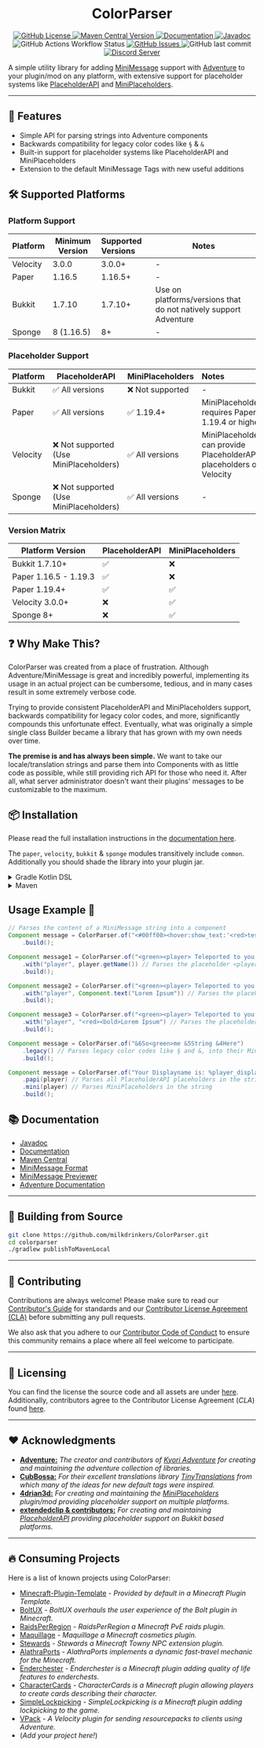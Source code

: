 <h1 style="text-align:center;">ColorParser</h1>

<p style="text-align:center;">
    <a href="https://github.com/milkdrinkers/ColorParser/blob/main/LICENSE">
        <img alt="GitHub License" src="https://img.shields.io/github/license/milkdrinkers/ColorParser?style=for-the-badge&color=blue&labelColor=141417">
    </a>
    <a href="https://central.sonatype.com/artifact/io.github.milkdrinkers/colorparser-common">
        <img alt="Maven Central Version" src="https://img.shields.io/maven-central/v/io.github.milkdrinkers/colorparser-common?style=for-the-badge&labelColor=141417">
    </a>
    <a href="https://milkdrinkers.athyrium.eu/colorparser">
        <img alt="Documentation" src="https://img.shields.io/badge/DOCUMENTATION-900C3F?style=for-the-badge&labelColor=141417">
    </a>
    <a href="https://javadoc.io/doc/io.github.milkdrinkers/colorparser-common">
        <img alt="Javadoc" src="https://img.shields.io/badge/JAVADOC-8A2BE2?style=for-the-badge&labelColor=141417">
    </a>
    <img alt="GitHub Actions Workflow Status" src="https://img.shields.io/github/actions/workflow/status/milkdrinkers/ColorParser/ci.yml?style=for-the-badge&labelColor=141417">
    <a href="https://github.com/milkdrinkers/ColorParser/issues">
        <img alt="GitHub Issues" src="https://img.shields.io/github/issues/milkdrinkers/ColorParser?style=for-the-badge&labelColor=141417">
    </a>
    <img alt="GitHub last commit" src="https://img.shields.io/github/last-commit/milkdrinkers/ColorParser?style=for-the-badge&labelColor=141417">
    <a href="https://discord.gg/cG5uWvUcM6">
        <img alt="Discord Server" src="https://img.shields.io/discord/1008300159333040158?style=for-the-badge&logo=discord&logoColor=ffffff&label=discord&labelColor=141417&color=%235865F2">
    </a>
</p>

A simple utility library for adding [MiniMessage](https://docs.advntr.dev/minimessage/format.html) support with [Adventure](https://docs.advntr.dev/index.html) to your plugin/mod on any platform, with extensive support for placeholder systems like [PlaceholderAPI](https://github.com/PlaceholderAPI/PlaceholderAPI) and [MiniPlaceholders](https://github.com/MiniPlaceholders/MiniPlaceholders). 

---

## 🌟 Features
- Simple API for parsing strings into Adventure components
- Backwards compatibility for legacy color codes like `§` & `&`
- Built-in support for placeholder systems like PlaceholderAPI and MiniPlaceholders
- Extension to the default MiniMessage Tags with new useful additions

## 🛠️ Supported Platforms

### Platform Support

| Platform | Minimum Version | Supported Versions | Notes                                                            |
|----------|-----------------|:-------------------|------------------------------------------------------------------|
| Velocity | 3.0.0           | 3.0.0+             | -                                                                |
| Paper    | 1.16.5          | 1.16.5+            | -                                                                |
| Bukkit   | 1.7.10          | 1.7.10+            | Use on platforms/versions that do not natively support Adventure |
| Sponge   | 8 (1.16.5)      | 8+                 | -                                                                |

### Placeholder Support

| Platform | PlaceholderAPI                         | MiniPlaceholders | Notes                                                                |
|----------|----------------------------------------|------------------|:---------------------------------------------------------------------|
| Bukkit   | ✅ All versions                         | ❌ Not supported | -                                                                    |
| Paper    | ✅ All versions                         | ✅ 1.19.4+ | MiniPlaceholders requires Paper 1.19.4 or higher                     |
| Velocity | ❌ Not supported (Use MiniPlaceholders) | ✅ All versions | MiniPlaceholders can provide PlaceholderAPI placeholders on Velocity |
| Sponge   | ❌ Not supported (Use MiniPlaceholders) | ✅ All versions | -                                                                    |

### Version Matrix

| Platform Version      | PlaceholderAPI | MiniPlaceholders |
|-----------------------|---------------|------------------|
| Bukkit 1.7.10+        | ✅ | ❌ |
| Paper 1.16.5 - 1.19.3 | ✅ | ❌ |
| Paper 1.19.4+         | ✅ | ✅ |
| Velocity 3.0.0+       | ❌ | ✅ |
| Sponge 8+             | ❌ | ✅ |

## ❓ Why Make This?

ColorParser was created from a place of frustration. Although Adventure/MiniMessage is great and incredibly powerful, implementing its usage in an actual project can be cumbersome, tedious, and in many cases result in some extremely verbose code. 

Trying to provide consistent PlaceholderAPI and MiniPlaceholders support, backwards compatibility for legacy color codes, and more, significantly compounds this unfortunate effect. Eventually, what was originally a simple single class Builder became a library that has grown with my own needs over time.

**The premise is and has always been simple.** We want to take our locale/translation strings and parse them into Components with as little code as possible, while still providing rich API for those who need it. After all, what server administrator doesn't want their plugins' messages to be customizable to the maximum. 

## 📦 Installation

Please read the full installation instructions in the [documentation here](https://milkdrinkers.athyrium.eu/colorparser/installation).

The `paper`, `velocity`, `bukkit` & `sponge` modules transitively include `common`. Additionally you should shade the library into your plugin jar.

<details>
<summary>Gradle Kotlin DSL</summary>

```kotlin
repositories {
    mavenCentral()
}

dependencies {
    implementation("io.github.milkdrinkers:colorparser-paper:VERSION")
    implementation("io.github.milkdrinkers:colorparser-velocity:VERSION")
    implementation("io.github.milkdrinkers:colorparser-bukkit:VERSION")
}
```
</details>

<details>
<summary>Maven</summary>

```xml
<project>
    <dependencies>
        <dependency>
            <groupId>io.github.milkdrinkers</groupId>
            <artifactId>colorparser-paper</artifactId>
            <version>VERSION</version>
        </dependency>
        <dependency>
            <groupId>io.github.milkdrinkers</groupId>
            <artifactId>colorparser-velocity</artifactId>
            <version>VERSION</version>
        </dependency>
        <dependency>
            <groupId>io.github.milkdrinkers</groupId>
            <artifactId>colorparser-bukkit</artifactId>
            <version>VERSION</version>
        </dependency>
    </dependencies>
</project>
```
</details>

## Usage Example 🚀

```java
// Parses the content of a MiniMessage string into a component
Component message = ColorParser.of("<#00ff00><hover:show_text:'<red>test'>R G B!")
    .build();
```

```java
Component message1 = ColorParser.of("<green><player> Teleported to you.")
    .with("player", player.getName()) // Parses the placeholder <player> with the player's name
    .build();

Component message2 = ColorParser.of("<green><player> Teleported to you.")
    .with("player", Component.text("Lorem Ipsum")) // Parses the placeholder <player> with an Adventure Component
    .build();

Component message3 = ColorParser.of("<green><player> Teleported to you.")
    .with("player", "<red><bold>Lorem Ipsum") // Parses the placeholder <player> with MiniMessage string
    .build();
```

```java
Component message = ColorParser.of("&6So<green>me &5String &4Here")
    .legacy() // Parses legacy color codes like § and &, into their MiniMessage equivalents
    .build();
```

```java
Component message = ColorParser.of("Your Displayname is: %player_displayname%")
    .papi(player) // Parses all PlaceholderAPI placeholders in the string
    .mini(player) // Parses MiniPlaceholders in the string
    .build();
```

## 📚 Documentation 

- [Javadoc](https://javadoc.io/doc/io.github.milkdrinkers/colorparser-common)
- [Documentation](https://milkdrinkers.athyrium.eu/colorparser)
- [Maven Central](https://central.sonatype.com/search?q=colorparser&namespace=io.github.milkdrinkers)
- [MiniMessage Format](https://docs.advntr.dev/minimessage/format.html)
- [MiniMessage Previewer](https://webui.advntr.dev/)
- [Adventure Documentation](https://docs.advntr.dev/index.html)

---

## 🔨 Building from Source 

```bash
git clone https://github.com/milkdrinkers/ColorParser.git
cd colorparser
./gradlew publishToMavenLocal
```

---

## 🔧 Contributing

Contributions are always welcome! Please make sure to read our [Contributor's Guide](CONTRIBUTING.md) for standards and our [Contributor License Agreement (CLA)](CONTRIBUTOR_LICENSE_AGREEMENT.md) before submitting any pull requests.

We also ask that you adhere to our [Contributor Code of Conduct](CODE_OF_CONDUCT.md) to ensure this community remains a place where all feel welcome to participate.

---

## 📝 Licensing

You can find the license the source code and all assets are under [here](../LICENSE). Additionally, contributors agree to the Contributor License Agreement \(*CLA*\) found [here](CONTRIBUTOR_LICENSE_AGREEMENT.md).

---

## ❤️ Acknowledgments

- [**Adventure:**](https://github.com/KyoriPowered/adventure) *The creator and contributors of [_Kyori Adventure_](https://github.com/KyoriPowered/adventure) for creating and maintaining the adventure collection of libraries.*
- [**CubBossa:**](https://github.com/CubBossa) *For their excellent translations library [_TinyTranslations_](https://github.com/CubBossa/TinyTranslations) from which many of the ideas for new default tags were inspired.*
- [**4drian3d:**](https://github.com/4drian3d) *For creating and maintaining the [_MiniPlaceholders_](https://github.com/MiniPlaceholders/MiniPlaceholders) plugin/mod providing placeholder support on multiple platforms.*
- [**extendedclip & contributors:**](https://github.com/PlaceholderAPI/PlaceholderAPI/graphs/contributors) *For creating and maintaining [_PlaceholderAPI_](https://github.com/placeholderapi/placeholderapi/) providing placeholder support on Bukkit based platforms.*

---

## 🔥 Consuming Projects

Here is a list of known projects using ColorParser:
- [Minecraft-Plugin-Template](https://github.com/milkdrinkers/Minecraft-Plugin-Template) - *Provided by default in a Minecraft Plugin Template.*
- [BoltUX](https://github.com/Alathra/BoltUX) - *BoltUX overhauls the user experience of the Bolt plugin in Minecraft.*
- [RaidsPerRegion](https://github.com/Alathra/RaidsPerRegion) - *RaidsPerRegion a Minecraft PvE raids plugin.*
- [Maquillage](https://github.com/milkdrinkers/Maquillage) - *Maquillage a Minecraft cosmetics plugin.*
- [Stewards](https://github.com/milkdrinkers/Stewards) - *Stewards a Minecraft Towny NPC extension plugin.*
- [AlathraPorts](https://github.com/Alathra/AlathraPorts) - *AlathraPorts implements a dynamic fast-travel mechanic for the Minecraft.*
- [Enderchester](https://github.com/milkdrinkers/Enderchester) - *Enderchester is a Minecraft plugin adding quality of life features to enderchests.*
- [CharacterCards](https://github.com/Alathra/CharacterCards) - *CharacterCards is a Minecraft plugin allowing players to create cards describing their character.*
- [SimpleLockpicking](https://github.com/Alathra/SimpleLockpicking) - *SimpleLockpicking is a Minecraft plugin adding lockpicking to the game.*
- [VPack](https://github.com/Alathra/VPack) - *A Velocity plugin for sending resourcepacks to clients using Adventure.*
- (*Add your project here!*)
